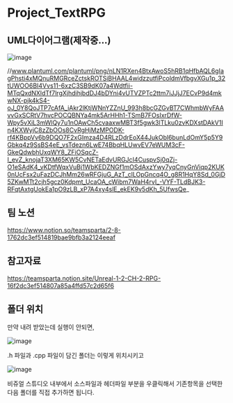 # Project_TextRPG

## UML다이어그램(제작중...)
![image](https://github.com/user-attachments/assets/7817f908-e2e3-49cf-819c-ca70ecffe534)

//www.plantuml.com/plantuml/png/nLN1RXen4BtxAwoS5hRB1qHfbAQL6gIagPhsti4xMQnuRMGRceZctskROTSiBHAAL4widzzutfiPcoldmVfbgvXGu1p_32tUWOO6BI4Vvs11-6xzC3SB9dK07a4Wdtfii-MTqQxdNXldTf7lrgXjhdihjbdDJ4bDYni4vUTVZPTc2ttm7iJJjJ7ECvP9d4mkwNX-pjk4kS4-oJ_0Y8QoJTP7cAfA_iAkr2lKtjWNnYZZnU_993h8bcGZGvBT7CWhmbWyFAAvvGxSCRtV7hvcPOCQBNYa4mk5ArHHh1-TSmB7FOsIxrDfW-Wpy5vXiL3mWlQy7u1nOAwCh5cvaaxwMBT3f5gwk3lTLku0zvKDXstDAkV1In4KXWyjC8zZbOOs8CvRgHjMzMPODK-rf4KBppVv6b9DQO7F2xGImza4D4RLzDdrEoX44JukObl6bunLdOmY5p5Y9Gbkq4z9SsBS4eE_vsTdezn6LwE74BbqHLUwvEV7eWUM3cF-GkeQdwbhUxqWY8_ZFiOSqcZ-I_evZ_knojaT3XM65KW5CvNETaEdvURGJcI4CuspvSj0qZj-O1eSAdK4_vKDtfWqxVuBj1WbKEDZNGf1mOSdAxzYwy7yqCnyGnViqp2KUK0nUcFsx2uFazDCJhMm26wRFGjuG_AzT_clLOpGncq4O_g8R1HqY8Sd_0GjD5ZKwMTt2cjh5gcz0Kdpmt_UcaOA_cWibm7WaH4rvI_-VYF-TLdBJK3-RFqtAxtgUokEa1pO9zLB_xP7A4xy4slE_ekEK9v5dKh_5UfwsQe_


## 팀 노션
https://www.notion.so/teamsparta/2-8-1762dc3ef514819bae9bfb3a2124eeaf

## 참고자료
https://teamsparta.notion.site/Unreal-1-2-CH-2-RPG-16f2dc3ef514807a85a4ffd57c2d65f6

## 폴더 위치
만약 내려 받았는데 실행이 안되면,

![image](https://github.com/user-attachments/assets/ae86a4af-cc1d-4f4b-ad8b-e85f71b9e59f)

.h 파일과 .cpp 파일이 담긴 폴더는 이렇게 위치시키고 

![image](https://github.com/user-attachments/assets/85edb47a-37d6-4cb9-a47e-436c720a556c)

비쥬얼 스튜디오 내부에서 소스파일과 헤더파일 부분을 우클릭해서 기존항목을 선택한 다음 폴더를 직접 추가하면 됩니다.


